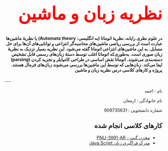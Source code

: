 <h1 dir="rtl" style="color:red;font-family:tahoma; font-size:4em;">نظریه زبان و ماشین</h1>
<h4 dir="rtl">
در علوم نظری رایانه، نظریهٔ اتوماتا (به انگلیسی: Automata theory) یا نظریهٔ ماشین‌ها عبارت است از بررسی ریاضی ماشین‌های محاسبه‌گر انتزاعی و توانایی‌های آن‌ها برای حل مسایل. به این ماشین‌های انتزاعی اتوماتا گفته می‌شود. این نظریه بسیار نزدیک به نظریهٔ زبان صوری است. به‌طوری‌که اتوماتا اغلب توسط دستهٔ زبان‌های رسمی قابل تشخیص دسته‌بندی می‌شوند. اتوماتا نقش اساسی در طراحی کامپایلر و تجزیه کردن (parsing) ایفا می‌کند. زبان‌هایی که توسط این ماشین‌ها بررسی می‌شوند زبان‌های فرمال هستند.
پروژه و کارهای کلاسی درس نظریه زبان و ماشین
</h4>
---
<p dir="rtl">نام : احمد</p>
<p dir="rtl">نام خانوادگی : ارمغان</p>
<p dir="rtl">شماره دانشجویی : 909735631</p>

<h2 dir="rtl">کارهای کلاسی انجام شده</h2>
<ul dir="rtl">
<li><a href="https://github.com/armaghanGit/PNU-3991-AR.git">مخزن گیت - PNU-3991-AR</a></li>
<li><a href="https://github.com/armaghanGit/PNU-3991-AR/blob/main/SoloLearn%20JavaScript%20Course/cert-1024-20598451.jpg">مدرک فراگیری زبان Java Script</a></li>
</ul>

